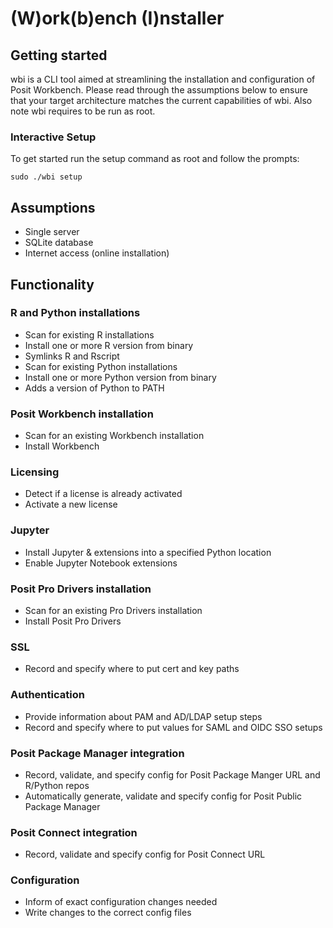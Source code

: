 # (W)ork(b)ench (I)nstaller 

## Getting started

wbi is a CLI tool aimed at streamlining the installation and configuration of Posit Workbench. Please read through the assumptions below to ensure that your target architecture matches the current capabilities of wbi. Also note wbi requires to be run as root.

### Interactive Setup

To get started run the setup command as root and follow the prompts:
```
sudo ./wbi setup
```

## Assumptions
- Single server
- SQLite database
- Internet access (online installation)

## Functionality

### R and Python installations
- Scan for existing R installations
- Install one or more R version from binary
- Symlinks R and Rscript
- Scan for existing Python installations
- Install one or more Python version from binary
- Adds a version of Python to PATH

### Posit Workbench installation
- Scan for an existing Workbench installation
- Install Workbench

### Licensing
- Detect if a license is already activated
- Activate a new license

### Jupyter
- Install Jupyter & extensions into a specified Python location
- Enable Jupyter Notebook extensions

### Posit Pro Drivers installation
- Scan for an existing Pro Drivers installation
- Install Posit Pro Drivers

### SSL
- Record and specify where to put cert and key paths

### Authentication
- Provide information about PAM and AD/LDAP setup steps
- Record and specify where to put values for SAML and OIDC SSO setups

### Posit Package Manager integration
- Record, validate, and specify config for Posit Package Manger URL and R/Python repos
- Automatically generate, validate and specify config for Posit Public Package Manager

### Posit Connect integration
- Record, validate and specify config for Posit Connect URL

### Configuration
- Inform of exact configuration changes needed
- Write changes to the correct config files